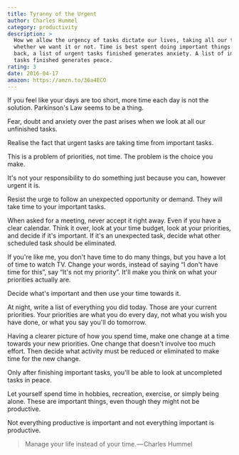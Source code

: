 ```yaml
---
title: Tyranny of the Urgent
author: Charles Hummel
category: productivity
description: >
  How we allow the urgency of tasks dictate our lives, taking all our time,
  whether we want it or not. Time is best spent doing important things. Looking
  back, a list of urgent tasks finished generates anxiety. A list of important
  tasks finished generates peace.
rating: 3
date: 2016-04-17
amazon: https://amzn.to/36a4ECO
---
```


If you feel like your days are too short, more time each day is not the
solution. Parkinson's Law seems to be a thing.

Fear, doubt and anxiety over the past arises when we look at all our unfinished
tasks.

Realise the fact that urgent tasks are taking time from important tasks.

This is a problem of priorities, not time. The problem is the choice you make.

It's not your responsibility to do something just because you can, however
urgent it is.

Resist the urge to follow an unexpected opportunity or demand. They will take
time to your important tasks.

When asked for a meeting, never accept it right away. Even if you have a clear
calendar. Think it over, look at your time budget, look at your priorities, and
decide if it's important. If it's an unexpected task, decide what other
scheduled task should be eliminated.

If you're like me, you don't have time to do many things, but you have a lot of
time to watch TV. Change your words, instead of saying “I don't have time for
this”, say “It's not my priority”. It'll make you think on what your priorities
actually are.

Decide what's important and then use your time towards it.

At night, write a list of everything you did today. Those are your current
priorities. Your priorities are what you do every day, not what you wish you
have done, or what you say you'll do tomorrow.

Having a clearer picture of how you spend time, make one change at a time
towards your new priorities. One change that doesn't involve too much effort.
Then decide what activity must be reduced or eliminated to make time for the new
change.

Only after finishing important tasks, you'll be able to look at uncompleted
tasks in peace.

Let yourself spend time in hobbies, recreation, exercise, or simply being alone.
These are important things, even though they might not be productive.

Not everything productive is important and not everything important is
productive.

> Manage your life instead of your time. — Charles Hummel
